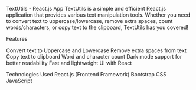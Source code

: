 TextUtils - React.js App
TextUtils is a simple and efficient React.js application that provides various text manipulation tools. Whether you need to convert text to uppercase/lowercase, remove extra spaces, count words/characters, or copy text to the clipboard, TextUtils has you covered!

Features

Convert text to Uppercase and Lowercase
Remove extra spaces from text
Copy text to clipboard
Word and character count
Dark mode support for better readability
Fast and lightweight UI with React

Technologies Used
React.js (Frontend Framework)
Bootstrap CSS 
JavaScript